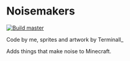 # Noisemakers
[![Build master](https://github.com/FourInchKnife/minecraft-noisemakers-mod/actions/workflows/build.yml/badge.svg)](https://github.com/FourInchKnife/minecraft-noisemakers-mod/actions/workflows/build.yml)

Code by me, sprites and artwork by Terminall_

Adds things that make noise to Minecraft.
